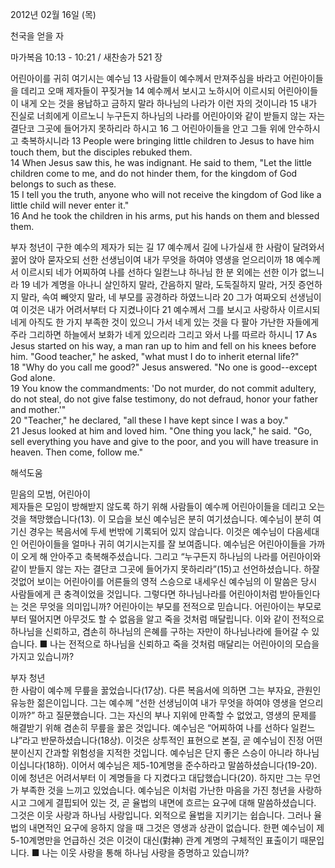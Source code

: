2012년 02월 16일 (목)

천국을 얻을 자



마가복음 10:13 - 10:21 / 새찬송가 521 장


어린아이를 귀히 여기시는 예수님
13 사람들이 예수께서 만져주심을 바라고 어린아이들을 데리고 오매 제자들이 꾸짖거늘 14 예수께서 보시고 노하시어 이르시되 어린아이들이 내게 오는 것을 용납하고 금하지 말라 하나님의 나라가 이런 자의 것이니라 15 내가 진실로 너희에게 이르노니 누구든지 하나님의 나라를 어린아이와 같이 받들지 않는 자는 결단코 그곳에 들어가지 못하리라 하시고 16 그 어린아이들을 안고 그들 위에 안수하시고 축복하시니라
13 People were bringing little children to Jesus to have him touch them, but the disciples rebuked them.   
14 When Jesus saw this, he was indignant. He said to them, "Let the little children come to me, and do not hinder them, for the kingdom of God belongs to such as these.   
15 I tell you the truth, anyone who will not receive the kingdom of God like a little child will never enter it."   
16 And he took the children in his arms, put his hands on them and blessed them.   


부자 청년이 구한 예수의 제자가 되는 길
17 예수께서 길에 나가실새 한 사람이 달려와서 꿇어 앉아 묻자오되 선한 선생님이여 내가 무엇을 하여야 영생을 얻으리이까 18 예수께서 이르시되 네가 어찌하여 나를 선하다 일컫느냐 하나님 한 분 외에는 선한 이가 없느니라 19 네가 계명을 아나니 살인하지 말라, 간음하지 말라, 도둑질하지 말라, 거짓 증언하지 말라, 속여 빼앗지 말라, 네 부모를 공경하라 하였느니라 20 그가 여짜오되 선생님이여 이것은 내가 어려서부터 다 지켰나이다 21 예수께서 그를 보시고 사랑하사 이르시되 네게 아직도 한 가지 부족한 것이 있으니 가서 네게 있는 것을 다 팔아 가난한 자들에게 주라 그리하면 하늘에서 보화가 네게 있으리라 그리고 와서 나를 따르라 하시니
17 As Jesus started on his way, a man ran up to him and fell on his knees before him. "Good teacher," he asked, "what must I do to inherit eternal life?"   
18 "Why do you call me good?" Jesus answered. "No one is good--except God alone.   
19 You know the commandments: 'Do not murder, do not commit adultery, do not steal, do not give false testimony, do not defraud, honor your father and mother.'"   
20 "Teacher," he declared, "all these I have kept since I was a boy."   
21 Jesus looked at him and loved him. "One thing you lack," he said. "Go, sell everything you have and give to the poor, and you will have treasure in heaven. Then come, follow me."

해석도움





믿음의 모범, 어린아이  
제자들은 모임이 방해받지 않도록 하기 위해 사람들이 예수께 어린아이들을 데리고 오는 것을 책망했습니다(13). 이 모습을 보신 예수님은 분히 여기셨습니다. 예수님이 분히 여기신 경우는 복음서에 두세 번밖에 기록되어 있지 않습니다. 이것은 예수님이 다음세대인 어린아이들을 얼마나 귀히 여기시는지를 잘 보여줍니다. 예수님은 어린아이들을 가까이 오게 해 안아주고 축복해주셨습니다. 그리고 “누구든지 하나님의 나라를 어린아이와 같이 받들지 않는 자는 결단코 그곳에 들어가지 못하리라”(15)고 선언하셨습니다. 하잘것없어 보이는 어린아이를 어른들의 영적 스승으로 내세우신 예수님의 이 말씀은 당시 사람들에게 큰 충격이었을 것입니다. 그렇다면 하나님나라를 어린아이처럼 받아들인다는 것은 무엇을 의미입니까? 어린아이는 부모를 전적으로 믿습니다. 어린아이는 부모로부터 떨어지면 아무것도 할 수 없음을 알고 죽을 것처럼 매달립니다. 이와 같이 전적으로 하나님을 신뢰하고, 겸손히 하나님의 은혜를 구하는 자만이 하나님나라에 들어갈 수 있습니다.
■ 나는 전적으로 하나님을 신뢰하고 죽을 것처럼 매달리는 어린아이의 모습을 가지고 있습니까?

부자 청년  
한 사람이 예수께 무릎을 꿇었습니다(17상). 다른 복음서에 의하면 그는 부자요, 관원인 유능한 젊은이입니다. 그는 예수께 “선한 선생님이여 내가 무엇을 하여야 영생을 얻으리이까?” 하고 질문했습니다. 그는 자신의 부나 지위에 만족할 수 없었고, 영생의 문제를 해결받기 위해 겸손히 무릎을 꿇은 것입니다. 예수님은 “어찌하여 나를 선하다 일컫느냐”라고 반문하셨습니다(18상). 이것은 상투적인 표현으로 본질, 곧 예수님이 진정 어떤 분이신지 간과할 위험성을 지적한 것입니다. 예수님은 단지 좋은 스승이 아니라 하나님이십니다(18하). 이어서 예수님은 제5-10계명을 준수하라고 말씀하셨습니다(19-20). 이에 청년은 어려서부터 이 계명들을 다 지켰다고 대답했습니다(20). 하지만 그는 무언가 부족한 것을 느끼고 있었습니다. 예수님은 이처럼 가난한 마음을 가진 청년을 사랑하시고 그에게 결핍되어 있는 것, 곧 율법의 내면에 흐르는 요구에 대해 말씀하셨습니다. 그것은 이웃 사랑과 하나님 사랑입니다. 외적으로 율법을 지키기는 쉽습니다. 그러나 율법의 내면적인 요구에 응하지 않을 때 그것은 영생과 상관이 없습니다. 한편 예수님이 제5-10계명만을 언급하신 것은 이것이 대신(對神) 관계 계명의 구체적인 표출이기 때문입니다. 
■ 나는 이웃 사랑을 통해 하나님 사랑을 증명하고 있습니까?